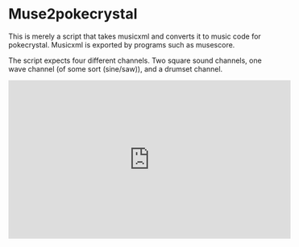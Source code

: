 # Muse2pokecrystal
This is merely a script that takes musicxml and converts it to music code for pokecrystal. Musicxml is exported by programs such as musescore.

The script expects four different channels. Two square sound channels, one wave channel (of some sort (sine/saw)), and a drumset channel.

<iframe width="560" height="315" src="https://www.youtube.com/embed/Iefmxd7u59o" frameborder="0" allow="accelerometer; autoplay; encrypted-media; gyroscope; picture-in-picture" allowfullscreen></iframe>
